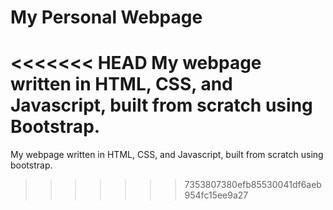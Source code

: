 My Personal Webpage
====================

<<<<<<< HEAD
My webpage written in HTML, CSS, and Javascript, built from scratch using Bootstrap.
=======
My webpage written in HTML, CSS, and Javascript, built from scratch using bootstrap.
>>>>>>> 7353807380efb85530041df6aeb954fc15ee9a27
